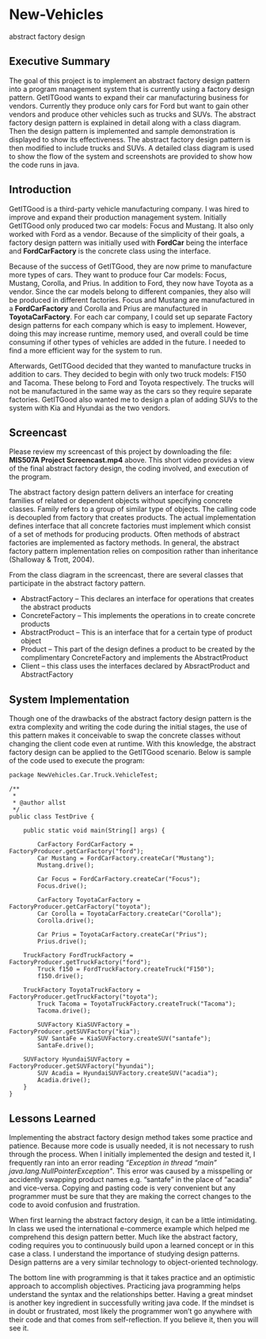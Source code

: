 # New-Vehicles
abstract factory design

## Executive Summary
The goal of this project is to implement an abstract factory design pattern into a program management system that is currently using a factory design pattern. GetITGood wants to expand their car manufacturing business for vendors. Currently they produce only cars for Ford but want to gain other vendors and produce other vehicles such as trucks and SUVs. The abstract factory design pattern is explained in detail along with a class diagram. Then the design pattern is implemented and sample demonstration is displayed to show its effectiveness. The abstract factory design pattern is then modified to include trucks and SUVs. A detailed class diagram is used to show the flow of the system and screenshots are provided to show how the code runs in java. 

## Introduction
GetITGood is a third-party vehicle manufacturing company. I was hired to improve and expand their production management system. Initially GetITGood only produced two car models: Focus and Mustang. It also only worked with Ford as a vendor. Because of the simplicity of their goals, a factory design pattern was initially used with **FordCar** being the interface and **FordCarFactory** is the concrete class using the interface.

Because of the success of GetITGood, they are now prime to manufacture more types of cars. They want to produce four Car models: Focus, Mustang, Corolla, and Prius. In addition to Ford, they now have Toyota as a vendor. Since the car models belong to different companies, they also will be produced in different factories. Focus and Mustang are manufactured in a **FordCarFactory** and Corolla and Prius are manufactured in **ToyotaCarFactory**. For each car company, I could set up separate Factory design patterns for each company which is easy to implement. However, doing this may increase runtime, memory used, and overall could be time consuming if other types of vehicles are added in the future. I needed to find a more efficient way for the system to run.

Afterwards, GetITGood decided that they wanted to manufacture trucks in addition to cars. They decided to begin with only two truck models: F150 and Tacoma. These belong to Ford and Toyota respectively. The trucks will not be manufactured in the same way as the cars so they require separate factories. GetITGood also wanted me to design a plan of adding SUVs to the system with Kia and Hyundai as the two vendors.

## Screencast
Please review my screencast of this project by downloading the file: **__MIS507A Project Screencast.mp4__** above. This short video provides a view of the final abstract factory design, the coding involved, and execution of the program. 

The abstract factory design pattern delivers an interface for creating families of related or dependent objects without specifying concrete classes. Family refers to a group of similar type of objects. The calling code is decoupled from factory that creates products. The actual implementation defines interface that all concrete factories must implement which consist of a set of methods for producing products. Often methods of abstract factories are implemented as factory methods. In general, the abstract factory pattern implementation relies on composition rather than inheritance (Shalloway & Trott, 2004).

From the class diagram in the screencast, there are several classes that participate in the abstract factory pattern. 
- AbstractFactory – This declares an interface for operations that creates the abstract products
- ConcreteFactory – This implements the operations in to create concrete products
- AbstractProduct – This is an interface that for a certain type of product object
- Product – This part of the design defines a product to be created by the complimentary ConcreteFactory and implements the AbstractProduct
- Client – this class uses the interfaces declared by AbsractProduct and AbstractFactory

## System Implementation
Though one of the drawbacks of the abstract factory design pattern is the extra complexity and writing the code during the initial stages, the use of this pattern makes it conceivable to swap the concrete classes without changing the client code even at runtime. With this knowledge, the abstract factory design can be applied to the GetITGood scenario. Below is sample of the code used to execute the program:
```
package NewVehicles.Car.Truck.VehicleTest;

/** 
 *
 * @author allst
 */
public class TestDrive {
    
    public static void main(String[] args) {
        
        CarFactory FordCarFactory = FactoryProducer.getCarFactory("ford");       
        Car Mustang = FordCarFactory.createCar("Mustang");
        Mustang.drive();
        
        Car Focus = FordCarFactory.createCar("Focus");
        Focus.drive();
        
        CarFactory ToyotaCarFactory = FactoryProducer.getCarFactory("toyota");
        Car Corolla = ToyotaCarFactory.createCar("Corolla");
        Corolla.drive();
        
        Car Prius = ToyotaCarFactory.createCar("Prius");
        Prius.drive();
		
	TruckFactory FordTruckFactory = FactoryProducer.getTruckFactory("ford");
        Truck f150 = FordTruckFactory.createTruck("F150");
        f150.drive();
		
	TruckFactory ToyotaTruckFactory = FactoryProducer.getTruckFactory("toyota");
        Truck Tacoma = ToyotaTruckFactory.createTruck("Tacoma");
        Tacoma.drive();
        
        SUVFactory KiaSUVFactory = FactoryProducer.getSUVFactory("kia");
        SUV SantaFe = KiaSUVFactory.createSUV("santafe");
        SantaFe.drive();
		
	SUVFactory HyundaiSUVFactory = FactoryProducer.getSUVFactory("hyundai");
        SUV Acadia = HyundaiSUVFactory.createSUV("acadia");
        Acadia.drive();
    }
}
```
## Lessons Learned
Implementing the abstract factory design method takes some practice and patience. Because more code is usually needed, it is not necessary to rush through the process. When I initially implemented the design and tested it, I frequently ran into an error reading *“Exception in thread “main” java.lang.NullPointerException"*. This error was caused by a misspelling or accidently swapping product names e.g. “santafe” in the place of “acadia” and vice-versa. Copying and pasting code is very convenient but any programmer must be sure that they are making the correct changes to the code to avoid confusion and frustration.

When first learning the abstract factory design, it can be a little intimidating. In class we used the international e-commerce example which helped me comprehend this design pattern better. Much like the abstract factory, coding requires you to continuously build upon a learned concept or in this case a class. I understand the importance of studying design patterns. Design patterns are a very similar technology to object-oriented technology.

The bottom line with programming is that it takes practice and an optimistic approach to accomplish objectives. Practicing java programming helps understand the syntax and the relationships better. Having a great mindset is another key ingredient in successfully writing java code. If the mindset is in doubt or frustrated, most likely the programmer won’t go anywhere with their code and that comes from self-reflection. If you believe it, then you will see it.
